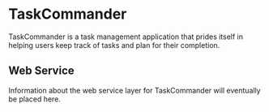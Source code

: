 TaskCommander
=============

TaskCommander is a task management application that prides itself in helping users keep track of tasks and plan for their completion.

Web Service
-----------
Information about the web service layer for TaskCommander will eventually be placed here.
